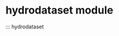 <!--
 * @Author: Wenyu Ouyang
 * @Date: 2022-09-06 09:46:11
 * @LastEditTime: 2022-09-08 09:07:51
 * @LastEditors: Wenyu Ouyang
 * @Description: documents for hydrodataset module
 * @FilePath: \hydrodataset\docs\hydrodataset.md
 * Copyright (c) 2021-2022 Wenyu Ouyang. All rights reserved.
-->
 
# hydrodataset module

::: hydrodataset